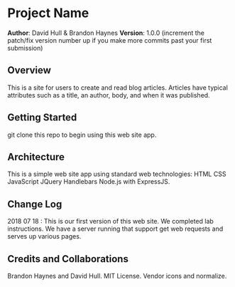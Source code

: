 ﻿# Project Name

**Author**: David Hull & Brandon Haynes
**Version**: 1.0.0 (increment the patch/fix version number up if you make more commits past your first submission)

## Overview
This is a site for users to create and read blog articles. Articles have typical attributes such as a title, an 
author, body, and when it was published.

## Getting Started
git clone this repo to begin using this web site app.

## Architecture
This is a simple web site app using standard web technologies:
HTML
CSS
JavaScript
JQuery
Handlebars
Node.js with ExpressJS.

## Change Log
2018 07 18 : This is our first version of this web site. We completed lab instructions.
We have a server running that support get web requests and serves up various pages.

## Credits and Collaborations
Brandon Haynes and David Hull.
MIT License.
Vendor icons and normalize.
